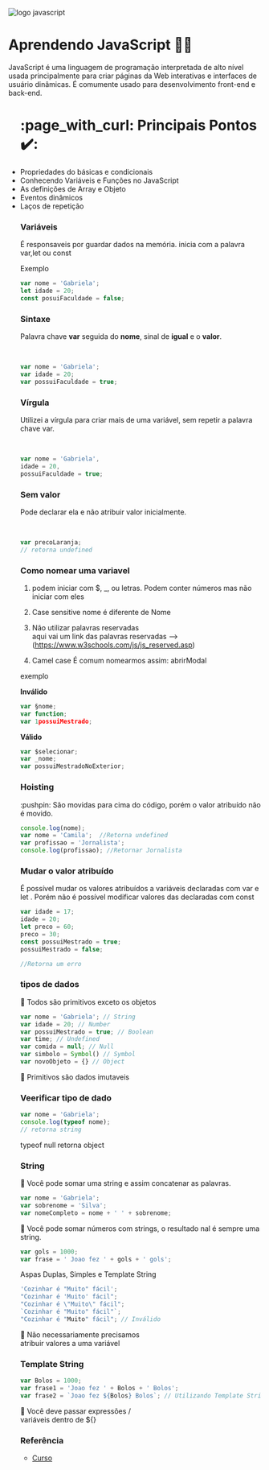 

![logo javascript](https://cdn.iconscout.com/icon/free/png-256/javascript-2752148-2284965.png)


# Aprendendo JavaScript 👩‍💻 
JavaScript é uma linguagem de programação interpretada de alto nível usada principalmente para criar páginas da Web interativas e interfaces de usuário dinâmicas. É comumente usado para desenvolvimento front-end e back-end.

 <ul> 	<h1> :page_with_curl: Principais Pontos ✔️:</h1>
 	<li>Propriedades do básicas e condicionais </li>
 	<li>Conhecendo Variáveis e Funções no JavaScript </li>
 	<li>As definições de Array e Objeto </li>
 	<li>Eventos dinâmicos </li>
 	<li>Laços de repetição </li>

### Variáveis 
É responsaveis por guardar dados na memória.
inicia com a palavra var,let ou const

<p>
Exemplo
</p>

~~~javascript
var nome = 'Gabriela';                      
let idade = 20;
const posuiFaculdade = false; 
~~~


### Sintaxe 


Palavra chave **var** seguida do **nome**, sinal de **igual** e o **valor**.

</br>

~~~javascript
var nome = 'Gabriela';
var idade = 20;
var possuiFaculdade = true;
~~~

### Vírgula 
<p>
Utilizei a vírgula para criar mais de uma variável, sem repetir a
palavra chave var.</p>
</br>

~~~javascript
var nome = 'Gabriela',
idade = 20,
possuiFaculdade = true;
~~~
###  Sem valor 
<p>
Pode  declarar ela e não atribuir valor inicialmente.
</p>
</br>

~~~javascript
var precoLaranja;
// retorna undefined
~~~

###  Como nomear uma variavel 

1. podem iniciar com $, _, ou letras.
Podem conter números mas não iniciar com eles

2. Case sensitive
nome é diferente de Nome

3. Não utilizar palavras reservadas</br>
aqui vai um link das palavras reservadas --> (https://www.w3schools.com/js/js_reserved.asp)

4. Camel case
É comum nomearmos assim: abrirModal

<p>
exemplo
</p>

__Inválido__
~~~javascript
var §nome;
var function;
var 1possuiMestrado;
~~~
__Válido__
~~~javascript
var $selecionar;
var _nome;
var possuiMestradoNoExterior;
~~~

### Hoisting 
<p>
:pushpin: São movidas para cima do código, porém o valor atribuído não é
movido.
</p>

~~~javascript
console.log(nome);
var nome = 'Camila';  //Retorna undefined
var profissao = 'Jornalista';
console.log(profissao); //Retornar Jornalista
~~~

### Mudar o valor atribuído 
<p>É possível mudar os valores atribuídos a variáveis declaradas com
var e let . Porém não é possível modificar valores das declaradas com const</p>

~~~javascript
var idade = 17;
idade = 20;
let preco = 60;
preco = 30;
const possuiMestrado = true;
possuiMestrado = false;

//Retorna um erro
~~~

###  tipos de dados 

:pushpin: Todos são primitivos exceto os objetos

~~~javascript
var nome = 'Gabriela'; // String
var idade = 20; // Number
var possuiMestrado = true; // Boolean
var time; // Undefined
var comida = null; // Null
var simbolo = Symbol() // Symbol
var novoObjeto = {} // Object
~~~
:pushpin: Primitivos são dados imutaveis 

###  Veerificar tipo de dado 

~~~javascript
var nome = 'Gabriela';
console.log(typeof nome);
// retorna string
~~~
typeof null  retorna object

###  String 

:pushpin: Você pode somar uma string e assim concatenar as palavras.

~~~javascript
var nome = 'Gabriela';
var sobrenome = 'Silva';
var nomeCompleto = nome + ' ' + sobrenome;
~~~
:pushpin: Você pode somar números com strings, o resultado nal é sempre uma string.
~~~javascript
var gols = 1000;
var frase = ' Joao fez ' + gols + ' gols';
~~~

Aspas Duplas, Simples e Template String

~~~javascript
'Cozinhar é "Muito" fácil';
"Cozinhar é 'Muito' fácil";
"Cozinhar é \"Muito\" fácil";
`Cozinhar é "Muito" fácil"`;
"Cozinhar é "Muito" fácil"; // Inválido
~~~

 :pushpin: Não necessariamente precisamos </br>
atribuir valores a uma variável

###  Template String 

~~~javascript
var Bolos = 1000;
var frase1 = 'Joao fez ' + Bolos + ' Bolos';
var frase2 = `Joao fez ${Bolos} Bolos`; // Utilizando Template String
~~~

:pushpin: Você deve passar expressões / <br>
variáveis dentro de ${}
### Referência
- [Curso](https://www.udemy.com/course/javascript-basics-for-beginners/)

